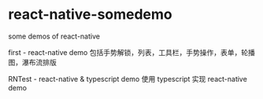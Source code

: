 # react-native-somedemo
some demos of react-native

first - react-native demo
包括手势解锁，列表，工具栏，手势操作，表单，轮播图，瀑布流排版

RNTest - react-native & typescript demo
使用 typescript 实现 react-native demo
